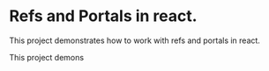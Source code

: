 # Refs and Portals in react.
This project demonstrates how to work with refs and portals in react.

This project demons